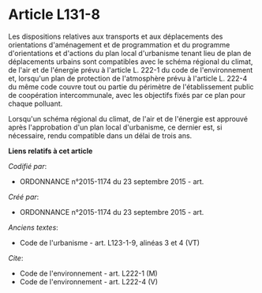 # Article L131-8

Les dispositions relatives aux transports et aux déplacements des orientations d'aménagement et de programmation et du
programme d'orientations et d'actions du plan local d'urbanisme tenant lieu de plan de déplacements urbains sont compatibles
avec le schéma régional du climat, de l'air et de l'énergie prévu à l'article L. 222-1 du code de l'environnement et,
lorsqu'un plan de protection de l'atmosphère prévu à l'article L. 222-4 du même code couvre tout ou partie du périmètre de
l'établissement public de coopération intercommunale, avec les objectifs fixés par ce plan pour chaque polluant. 

Lorsqu'un schéma régional du climat, de l'air et de l'énergie est approuvé après l'approbation d'un plan local d'urbanisme,
ce dernier est, si nécessaire, rendu compatible dans un délai de trois ans.

**Liens relatifs à cet article**

_Codifié par_:

  - ORDONNANCE n°2015-1174 du 23 septembre 2015 - art.

_Créé par_:

  - ORDONNANCE n°2015-1174 du 23 septembre 2015 - art.

_Anciens textes_:

  - Code de l'urbanisme - art. L123-1-9, alinéas 3 et 4 (VT)

_Cite_:

  - Code de l'environnement - art. L222-1 (M)
  - Code de l'environnement - art. L222-4 (V)
